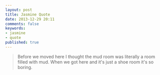 ```yaml
---
layout: post
title: Jasmine Quote
date: 2013-12-29 20:11
comments: false
keywords:
- jasmine
- quote
published: true
---
```

> Before we moved here I thought the mud room was literally a room filled with mud.  When we got here and it's just a shoe room it's so boring.
